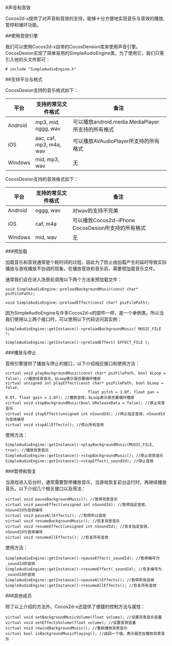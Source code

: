 #声音和音效

Cocos2d-x提供了对声音和音效的支持，能够十分方便地实现音乐与音效的播放,暂停和循环功能。

##使用音效引擎

我们可以使用Cocos2d-x自带的CocosDension库来使用声音引擎。CocosDesion实现了简单易用的SimpleAudioEngine类，为了使用它，我们只需引入他的头文件即可：

```
# include "SimpleAudioEngine.h"
```

##支持平台与格式

CocosDesion支持的音乐格式如下：

| 平台  |支持的常见文件格式| 备注  |
|-------|-------------------|------|
|Android|mp3, mid, oggg, wav|可以播放android.media.MediaPlayer所支持的所有格式|
|iOS    |aac, caf, mp3, m4a, wav|可以播放AVAudioPlayer所支持的所有格式|
|Windows|mid, mp3, wav| 无|

CocosDesion支持的音效格式如下：

| 平台  |支持的常见文件格式| 备注  |
|-------|-------------------|------|
|Android| oggg, wav|对wav的支持不完美|
|iOS    | caf, m4a|可以播放Cocos2d-iPhone CocosDesion所支持的所有格式|
|Windows| mid, wav| 无|

###预加载

加载音乐和音效通常是个耗时间的过程，因此为了防止由加载产生的延时导致实际播放与游戏播放不协调的现象。在播放音效和音乐前，需要预加载音乐文件。

通常我们会在进入场景前调用以下两个方法来预加载文件：

```
void SimpleAudioEngine::preloadBackgroundMusic(const char* pszFilePath);

void SimpleAudioEngine::preloadEffect(const char* pszFilePath);
```

因为SimpleAudioEngine与许多Cocos2d-x的部件一样，是一个单例类。所以当我们使用以上两个接口时，可以使用以下代码访问其实例：

```
SimpleAudioEngine::getInstance()->preloadBackgroundMusic( MUSIC_FILE );

SimpleAudioEngine::getInstance()->preloadEffect( EFFECT_FILE );
```

###播放与停止

音频引擎提供了播放与停止的接口，以下介绍相应接口和使用方法：

```
virtual void playBackgroundMusic(const char* pszFilePath, bool bLoop = false); //播放背景音乐，bLoop表示是否要循环播放
virtual unsigned int playEffect(const char* pszFilePath, bool bLoop = false,
                                    float pitch = 1.0f, float pan = 0.0f, float gain = 1.0f); //播放音效，bLoop表示是否要循环播放
virtual void stopBackgroundMusic(bool bReleaseData = false); //停止背景音乐
virtual void stopEffect(unsigned int nSoundId); //停止指定音效，nSoundId为音效编号
virtual void stopAllEffects(); //停止所有音效
```

使用方法：

```
SimpleAudioEngine::getInstance()->playBackgroundMusic(MUSIC_FILE, true); //播放背景音乐
SimpleAudioEngine::getInstance()->stopBackgroundMusic(); //停止背景音乐
SimpleAudioEngine::getInstance()->stopEffect(_soundId); //停止音效
```

###暂停和恢复

当游戏进入后台时，通常需要暂停播放音乐，当游戏恢复前台运行时，再继续播放音乐。以下介绍几个相关接口以及用法：

```
virtual void pauseBackgroundMusic(); //暂停背景音乐
virtual void pauseEffect(unsigned int nSoundId); //暂停指定音效，nSoundId为音效编号
virtual void pauseAllEffects(); //暂停所以音效
virtual void resumeBackgroundMusic(); //恢复背景音乐
virtual void resumeEffect(unsigned int nSoundId); //恢复指定音效，nSoundId为音效编号
virtual void resumeAllEffects(); //恢复所有音效
```

使用方法：

```
SimpleAudioEngine::getInstance()->pauseEffect(_soundId); //暂停编号为_soundId的音效
SimpleAudioEngine::getInstance()->resumeEffect(_soundId); //恢复编号为_soundId的音效
SimpleAudioEngine::getInstance()->pauseAllEffects(); //暂停所有音效
SimpleAudioEngine::getInstance()->resumeAllEffects(); //恢复所有音效
```

###其他成员

除了以上介绍的方法外，Cocos2d-x还提供了便捷的控制方法与属性：

```
virtual void setBackgroundMusicVolume(float volume); //设置背景音乐音量
virtual void setEffectsVolume(float volume); //设置音效音量
virtual void rewindBackgroundMusic(); //重新播放背景音乐
virtual bool isBackgroundMusicPlaying(); //返回一个值，表示是否在播放背景音乐
```
